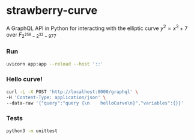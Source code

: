 # strawberry-curve

A GraphQL API in Python for interacting with the elliptic curve $y^2=x^3+7$ over $F_{2^{256}-2^{32}-977}$

### Run
```bash
uvicorn app:app --reload --host '::'
```

### Hello curve!
```bash
curl -L -X POST 'http://localhost:8000/graphql' \
-H 'Content-Type: application/json' \
--data-raw '{"query":"query {\n    helloCurve\n}","variables":{}}'
```

### Tests
```bash
python3 -m unittest
```


